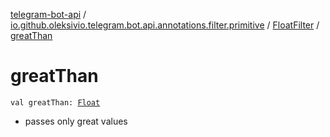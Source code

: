 [telegram-bot-api](../../index.md) / [io.github.oleksivio.telegram.bot.api.annotations.filter.primitive](../index.md) / [FloatFilter](index.md) / [greatThan](./great-than.md)

# greatThan

`val greatThan: `[`Float`](https://kotlinlang.org/api/latest/jvm/stdlib/kotlin/-float/index.html)
* passes only great values
